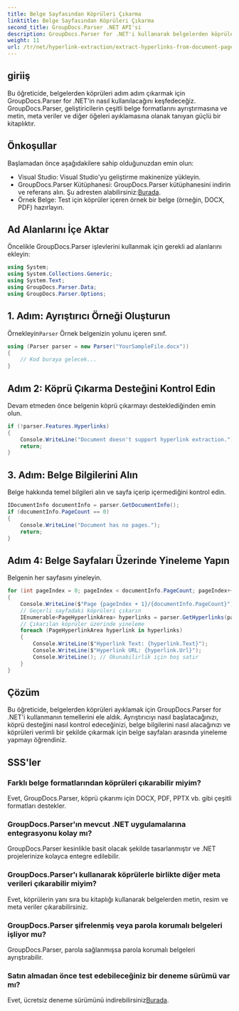 ```yaml
---
title: Belge Sayfasından Köprüleri Çıkarma
linktitle: Belge Sayfasından Köprüleri Çıkarma
second_title: GroupDocs.Parser .NET API'si
description: GroupDocs.Parser for .NET'i kullanarak belgelerden köprüleri nasıl çıkaracağınızı öğrenin. C#'ta köprü çıkarma için adım adım kılavuz.
weight: 11
url: /tr/net/hyperlink-extraction/extract-hyperlinks-from-document-page/
---
```

## giriiş
Bu öğreticide, belgelerden köprüleri adım adım çıkarmak için GroupDocs.Parser for .NET'in nasıl kullanılacağını keşfedeceğiz. GroupDocs.Parser, geliştiricilerin çeşitli belge formatlarını ayrıştırmasına ve metin, meta veriler ve diğer öğeleri ayıklamasına olanak tanıyan güçlü bir kitaplıktır.
## Önkoşullar
Başlamadan önce aşağıdakilere sahip olduğunuzdan emin olun:
- Visual Studio: Visual Studio'yu geliştirme makinenize yükleyin.
-  GroupDocs.Parser Kütüphanesi: GroupDocs.Parser kütüphanesini indirin ve referans alın. Şu adresten alabilirsiniz:[Burada](https://releases.groupdocs.com/parser/net/).
- Örnek Belge: Test için köprüler içeren örnek bir belge (örneğin, DOCX, PDF) hazırlayın.

## Ad Alanlarını İçe Aktar
Öncelikle GroupDocs.Parser işlevlerini kullanmak için gerekli ad alanlarını ekleyin:
```csharp
using System;
using System.Collections.Generic;
using System.Text;
using GroupDocs.Parser.Data;
using GroupDocs.Parser.Options;
```
## 1. Adım: Ayrıştırıcı Örneği Oluşturun
 Örnekleyin`Parser` Örnek belgenizin yolunu içeren sınıf.
```csharp
using (Parser parser = new Parser("YourSampleFile.docx"))
{
    // Kod buraya gelecek...
}
```
## Adım 2: Köprü Çıkarma Desteğini Kontrol Edin
Devam etmeden önce belgenin köprü çıkarmayı desteklediğinden emin olun.
```csharp
if (!parser.Features.Hyperlinks)
{
    Console.WriteLine("Document doesn't support hyperlink extraction.");
    return;
}
```
## 3. Adım: Belge Bilgilerini Alın
Belge hakkında temel bilgileri alın ve sayfa içerip içermediğini kontrol edin.
```csharp
IDocumentInfo documentInfo = parser.GetDocumentInfo();
if (documentInfo.PageCount == 0)
{
    Console.WriteLine("Document has no pages.");
    return;
}
```
## Adım 4: Belge Sayfaları Üzerinde Yineleme Yapın
Belgenin her sayfasını yineleyin.
```csharp
for (int pageIndex = 0; pageIndex < documentInfo.PageCount; pageIndex++)
{
    Console.WriteLine($"Page {pageIndex + 1}/{documentInfo.PageCount}");
    // Geçerli sayfadaki köprüleri çıkarın
    IEnumerable<PageHyperlinkArea> hyperlinks = parser.GetHyperlinks(pageIndex);
    // Çıkarılan köprüler üzerinde yineleme
    foreach (PageHyperlinkArea hyperlink in hyperlinks)
    {
        Console.WriteLine($"Hyperlink Text: {hyperlink.Text}");
        Console.WriteLine($"Hyperlink URL: {hyperlink.Url}");
        Console.WriteLine(); // Okunabilirlik için boş satır
    }
}
```

## Çözüm
Bu öğreticide, belgelerden köprüleri ayıklamak için GroupDocs.Parser for .NET'i kullanmanın temellerini ele aldık. Ayrıştırıcıyı nasıl başlatacağınızı, köprü desteğini nasıl kontrol edeceğinizi, belge bilgilerini nasıl alacağınızı ve köprüleri verimli bir şekilde çıkarmak için belge sayfaları arasında yineleme yapmayı öğrendiniz.

## SSS'ler
### Farklı belge formatlarından köprüleri çıkarabilir miyim?
Evet, GroupDocs.Parser, köprü çıkarımı için DOCX, PDF, PPTX vb. gibi çeşitli formatları destekler.
### GroupDocs.Parser'ın mevcut .NET uygulamalarına entegrasyonu kolay mı?
GroupDocs.Parser kesinlikle basit olacak şekilde tasarlanmıştır ve .NET projelerinize kolayca entegre edilebilir.
### GroupDocs.Parser'ı kullanarak köprülerle birlikte diğer meta verileri çıkarabilir miyim?
Evet, köprülerin yanı sıra bu kitaplığı kullanarak belgelerden metin, resim ve meta veriler çıkarabilirsiniz.
### GroupDocs.Parser şifrelenmiş veya parola korumalı belgeleri işliyor mu?
GroupDocs.Parser, parola sağlanmışsa parola korumalı belgeleri ayrıştırabilir.
### Satın almadan önce test edebileceğiniz bir deneme sürümü var mı?
 Evet, ücretsiz deneme sürümünü indirebilirsiniz[Burada](https://releases.groupdocs.com/).